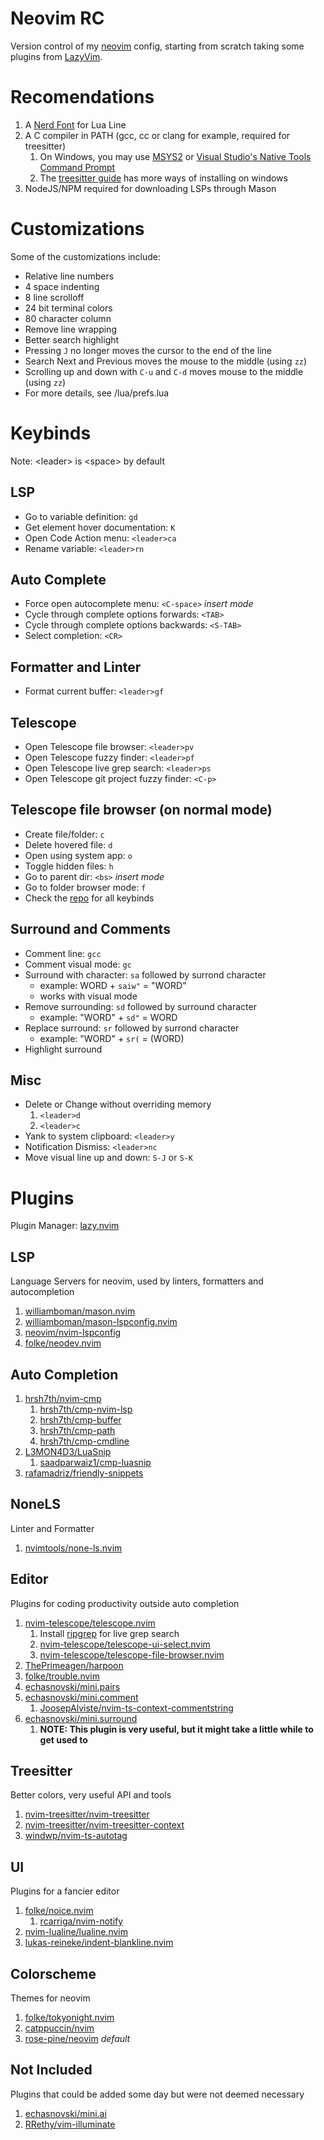 # Neovim RC

Version control of my [neovim](https://neovim.io/) config, starting from scratch taking some plugins from [LazyVim](https://www.lazyvim.org/plugins).

# Recomendations

1. A [Nerd Font](https://www.nerdfonts.com) for Lua Line
2. A C compiler in PATH (gcc, cc or clang for example, required for treesitter)
   1. On Windows, you may use [MSYS2](https://www.freecodecamp.org/news/how-to-install-c-and-cpp-compiler-on-windows/)
      or [Visual Studio's Native Tools Command Prompt](https://learn.microsoft.com/en-us/cpp/build/building-on-the-command-line?view=msvc-170)
   2. The [treesitter guide](https://github.com/nvim-treesitter/nvim-treesitter/wiki/Windows-support) has more ways of installing on windows
3. NodeJS/NPM required for downloading LSPs through Mason

# Customizations

Some of the customizations include:

- Relative line numbers
- 4 space indenting
- 8 line scrolloff
- 24 bit terminal colors
- 80 character column
- Remove line wrapping
- Better search highlight
- Pressing `J` no longer moves the cursor to the end of the line
- Search Next and Previous moves the mouse to the middle (using `zz`)
- Scrolling up and down with `C-u` and `C-d` moves mouse to the middle (using `zz`)
- For more details, see /lua/prefs.lua

# Keybinds

Note: \<leader> is \<space> by default

## LSP

- Go to variable definition: `gd`
- Get element hover documentation: `K`
- Open Code Action menu: `<leader>ca`
- Rename variable: `<leader>rn`

## Auto Complete

- Force open autocomplete menu: `<C-space>` _insert mode_
- Cycle through complete options forwards: `<TAB>`
- Cycle through complete options backwards: `<S-TAB>`
- Select completion: `<CR>`

## Formatter and Linter

- Format current buffer: `<leader>gf`

## Telescope

- Open Telescope file browser: `<leader>pv`
- Open Telescope fuzzy finder: `<leader>pf`
- Open Telescope live grep search: `<leader>ps`
- Open Telescope git project fuzzy finder: `<C-p>`

## Telescope file browser (on normal mode)

- Create file/folder: `c`
- Delete hovered file: `d`
- Open using system app: `o`
- Toggle hidden files: `h`
- Go to parent dir: `<bs>` _insert mode_
- Go to folder browser mode: `f`
- Check the [repo](https://github.com/nvim-telescope/telescope-file-browser.nvim) for all keybinds

## Surround and Comments

- Comment line: `gcc`
- Comment visual mode: `gc`
- Surround with character: `sa` followed by surrond character
  - example: WORD + `saiw"` = "WORD"
  - works with visual mode
- Remove surrounding: `sd` followed by surround character
  - example: "WORD" + `sd"` = WORD
- Replace surround: `sr` followed by surrond character
  - example: "WORD" + `sr(` = (WORD)
- Highlight surround

## Misc

- Delete or Change without overriding memory
  1.  `<leader>d`
  2.  `<leader>c`
- Yank to system clipboard: `<leader>y`
- Notification Dismiss: `<leader>nc`
- Move visual line up and down: `S-J` or `S-K`

# Plugins

Plugin Manager: [lazy.nvim](https://github.com/folke/lazy.nvim)

## LSP

Language Servers for neovim, used by linters, formatters and autocompletion

1. [williamboman/mason.nvim](https://github.com/williamboman/mason.nvim)
2. [williamboman/mason-lspconfig.nvim](https://github.com/williamboman/mason-lspconfig.nvim)
3. [neovim/nvim-lspconfig](https://github.com/neovim/nvim-lspconfig)
4. [folke/neodev.nvim](https://github.com/folke/neodev.nvim)

## Auto Completion

1. [hrsh7th/nvim-cmp](https://github.com/hrsh7th/nvim-cmp)
   1. [hrsh7th/cmp-nvim-lsp](https://github.com/hrsh7th/cmp-nvim-lsp)
   2. [hrsh7th/cmp-buffer](https://github.com/hrsh7th/cmp-buffer)
   3. [hrsh7th/cmp-path](https://github.com/hrsh7th/cmp-path)
   4. [hrsh7th/cmp-cmdline](https://github.com/hrsh7th/cmp-cmdline)
2. [L3MON4D3/LuaSnip](https://github.com/L3MON4D3/LuaSnip)
   1. [saadparwaiz1/cmp-luasnip](https://github.com/saadparwaiz1/cmp_luasnip)
3. [rafamadriz/friendly-snippets](https://github.com/rafamadriz/friendly-snippets)

## NoneLS

Linter and Formatter

1. [nvimtools/none-ls.nvim](https://github.com/nvimtools/none-ls.nvim)

## Editor

Plugins for coding productivity outside auto completion

1. [nvim-telescope/telescope.nvim](https://github.com/nvim-telescope/telescope.nvim)
   1. Install [ripgrep](https://github.com/BurntSushi/ripgrep) for live grep search
   2. [nvim-telescope/telescope-ui-select.nvim](https://github.com/nvim-telescope/telescope-ui-select.nvim)
   3. [nvim-telescope/telescope-file-browser.nvim](https://github.com/nvim-telescope/telescope-file-browser.nvim)
2. [ThePrimeagen/harpoon](https://github.com/ThePrimeagen/harpoon/tree/harpoon2)
3. [folke/trouble.nvim](https://github.com/folke/trouble.nvim)
4. [echasnovski/mini.pairs](https://github.com/echasnovski/mini.pairs)
5. [echasnovski/mini.comment](https://github.com/echasnovski/mini.comment)
   1. [JoosepAlviste/nvim-ts-context-commentstring](https://github.com/JoosepAlviste/nvim-ts-context-commentstring)
6. [echasnovski/mini.surround](https://github.com/echasnovski/mini.surround)
   1. **NOTE: This plugin is very useful, but it might take a little while to get used to**

## Treesitter

Better colors, very useful API and tools

1. [nvim-treesitter/nvim-treesitter](https://github.com/nvim-treesitter/nvim-treesitter)
2. [nvim-treesitter/nvim-treesitter-context](https://github.com/nvim-treesitter/nvim-treesitter-context)
3. [windwp/nvim-ts-autotag](https://github.com/windwp/nvim-ts-autotag)

## UI

Plugins for a fancier editor

1. [folke/noice.nvim](https://github.com/folke/noice.nvim)
   1. [rcarriga/nvim-notify](https://github.com/rcarriga/nvim-notify)
2. [nvim-lualine/lualine.nvim](https://github.com/nvim-lualine/lualine.nvim)
3. [lukas-reineke/indent-blankline.nvim](https://github.com/lukas-reineke/indent-blankline.nvim)

## Colorscheme

Themes for neovim

1. [folke/tokyonight.nvim](https://github.com/folke/tokyonight.nvim)
2. [catppuccin/nvim](https://github.com/catppuccin/nvim)
3. [rose-pine/neovim](https://github.com/rose-pine/neovim) _default_

## Not Included

Plugins that could be added some day but were not deemed necessary

1. [echasnovski/mini.ai](https://github.com/echasnovski/mini.ai)
2. [RRethy/vim-illuminate](https://github.com/RRethy/vim-illuminate)
